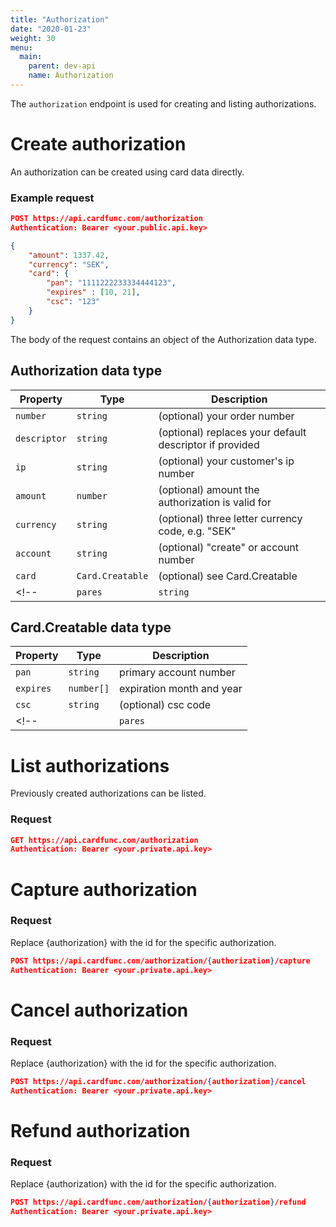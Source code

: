 ```yaml
---
title: "Authorization"
date: "2020-01-23"
weight: 30
menu: 
  main:
    parent: dev-api
    name: Authorization
---
```


The `authorization` endpoint is used for creating and listing authorizations.

<!--more-->

# Create authorization

An authorization can be created using card data directly.

### Example request
```json
POST https://api.cardfunc.com/authorization
Authentication: Bearer <your.public.api.key>

{
    "amount": 1337.42,
    "currency": "SEK",
    "card": {
        "pan": "1111222233334444123",
        "expires" : [10, 21],
        "csc": "123"
    }
}
```
The body of the request contains an object of the Authorization data type.

## Authorization data type

| Property     | Type             | Description                                             |
|--------------|------------------|---------------------------------------------------------|
| `number`     | `string`         | (optional) your order number                            |
| `descriptor` | `string`         | (optional) replaces your default descriptor if provided |
| `ip`         | `string`         | (optional) your customer's ip number                    |
| `amount`     | `number`         | (optional) amount the authorization is valid for        |
| `currency`   | `string`         | (optional) three letter currency code, e.g. "SEK"       |
| `account`    | `string`         | (optional) "create" or account number                   |
| `card`       | `Card.Creatable` | (optional) see Card.Creatable                           |
<!--| `pares` | `string`   | (optional) result from 3D secure                           |-->

## Card.Creatable data type

| Property  | Type       | Description               |
|-----------|------------|---------------------------|
| `pan`     | `string`   | primary account number    |
| `expires` | `number[]` | expiration month and year |
| `csc`     | `string`   | (optional) csc code       |
<!--| | `pares`   | `string`  | (optional) |-->

# List authorizations

Previously created authorizations can be listed.

### Request

```json
GET https://api.cardfunc.com/authorization
Authentication: Bearer <your.private.api.key>
```

# Capture authorization

### Request

Replace {authorization} with the id for the specific authorization.

```json
POST https://api.cardfunc.com/authorization/{authorization}/capture
Authentication: Bearer <your.private.api.key>
```

# Cancel authorization

### Request

Replace {authorization} with the id for the specific authorization.

```json
POST https://api.cardfunc.com/authorization/{authorization}/cancel
Authentication: Bearer <your.private.api.key>
```

# Refund authorization

### Request

Replace {authorization} with the id for the specific authorization.

```json
POST https://api.cardfunc.com/authorization/{authorization}/refund
Authentication: Bearer <your.private.api.key>
```
